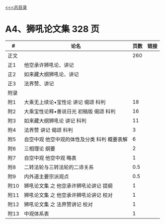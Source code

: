 
[<<<总目录](./index.md)

# A4、狮吼论文集 328 页

|#|论名| 页数|链接|
|-|-----------------------|---|--|
|正文 ||260 |
|正1|他空承许狮吼论、讲记|
|正2|如来藏大纲狮吼论、讲记|
|正3|法界赞、讲记|
|附录|
|附1| 大乘无上续论•宝性论 讲记 偈颂 科判 |18|
|附2| 大乘宝性论释•善说日光 初稿版 偈颂 科判 |16|
|附3| 如来藏大纲狮吼论 讲记 科判 |11|
|附4| 法界赞 讲记 偈颂 科判 |3|
|附5| 自空中观 他空中观的体性及分类 科判 概要表解 |6|
|附6| 三相理论 纲要 |2|
|附7| 自空中观 他空中观 略表 |1|
|附8| 二转法轮与三转法轮的二谛关系 |0.5|
|附9| 内外道主要宗派观点 |0.5|
|附10| 狮吼论文集 之 他空承许狮吼论讲记 提纲 |1|
|附11| 狮吼论文集 之 他空承许狮吼论讲记 校对 |1|
|附12| 狮吼论文集 之 法界赞讲记 校对 |1|
|附13| 中观体系表 |1|
